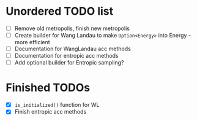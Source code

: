 # Unordered TODO list

- [ ] Remove old metropolis, finish new metropolis
- [ ] Create builder for Wang Landau to make `Option<Energy>` into Energy - more efficient
- [ ] Documentation for WangLandau acc methods
- [ ] Documentation for entropic  acc methods
- [ ] Add optional builder for Entropic sampling?

# Finished TODOs

- [x] `is_initialized()` function for WL
- [x] Finish entropic acc methods
